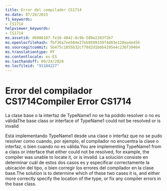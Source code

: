 ```yaml
---
title: Error del compilador CS1714
ms.date: 07/20/2015
f1_keywords:
- CS1714
helpviewer_keywords:
- CS1714
ms.assetid: d6006107-fe10-4042-8c9b-589e2283f2b7
ms.openlocfilehash: fbf36a7ee584e27eb9589339f4d03e120ea4e456
ms.sourcegitcommit: 5b475c1855b32cf78d2d1bbb4295e4c236f39464
ms.translationtype: MT
ms.contentlocale: es-ES
ms.lasthandoff: 09/24/2020
ms.locfileid: "91184227"
---
```

# <a name="compiler-error-cs1714"></a><span data-ttu-id="56ead-102">Error del compilador CS1714</span><span class="sxs-lookup"><span data-stu-id="56ead-102">Compiler Error CS1714</span></span>

<span data-ttu-id="56ead-103">La clase base o la interfaz de TypeName1 no se ha podido resolver o no es válida</span><span class="sxs-lookup"><span data-stu-id="56ead-103">The base class or interface of TypeName1 could not be resolved or is invalid</span></span>  
  
 <span data-ttu-id="56ead-104">Está implementando TypeName1 desde una clase o interfaz que no se pudo resolver como cuando, por ejemplo, el compilador no encuentra la clase o interfaz, o bien cuando no es válida.</span><span class="sxs-lookup"><span data-stu-id="56ead-104">You are implementing TypeName1 from a class or interface that either could not be resolved, for example, the compiler was unable to locate it, or is invalid.</span></span> <span data-ttu-id="56ead-105">La solución consiste en determinar cuál de estos dos casos es y especificar correctamente la ubicación del tipo, o bien corregir los errores del compilador en la clase base.</span><span class="sxs-lookup"><span data-stu-id="56ead-105">The solution is to determine which of these two cases it is, and either more correctly specify the location of the type, or fix any compiler errors in the base class.</span></span>
